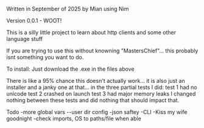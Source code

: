Written in September of 2025 by Mian using Nim

Version 0.0.1 - WOOT!

This is a silly little project to learn about http clients and some other language stuff

If you are trying to use this without knowning "MastersChief"... this probably isnt something you want to do.

To install:
Just download the .exe in the files above

There is like a 95% chance this doesn't actually work...
it is also just an installer and a janky one at that...
in the three partial tests I did:
test 1 had no unicode
test 2 crashed on launch
test 3 had major memory leaks
I changed nothing between these tests and did nothing that should impact that.


Todo
-more global vars
--user dir config
-json saftey
-CLI
-Kiss my wife goodnight
-check imports, OS to paths/file when able

